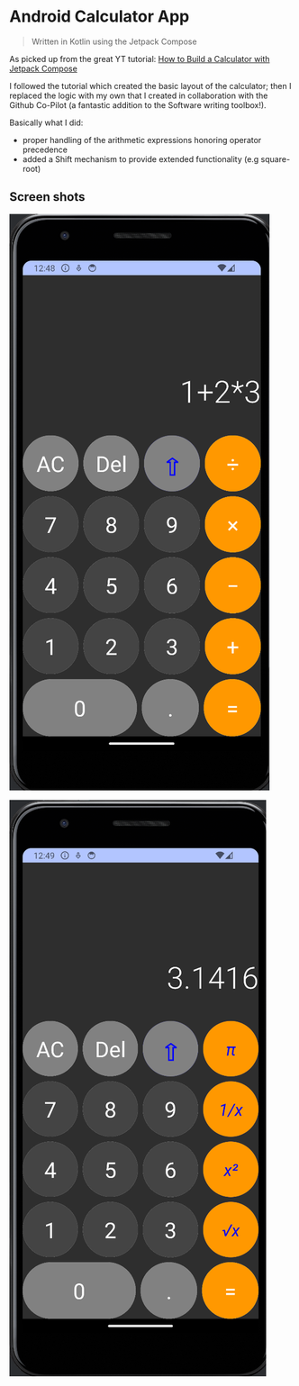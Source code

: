 # Android Calculator App
> Written in Kotlin using the Jetpack Compose

As picked up from the great YT tutorial: [How to Build a Calculator with Jetpack Compose](https://youtu.be/-aTcFJWxEQA?si=lAG7yqoqULSga9c5)

I followed the tutorial which created the basic layout of the calculator;
then I replaced the logic with my own that I created in collaboration
with the Github Co-Pilot (a fantastic addition to the Software writing toolbox!). 

Basically what I did:

* proper handling of the arithmetic expressions honoring operator precedence
* added a Shift mechanism to provide extended functionality (e.g square-root)

## Screen shots

![Screen1](screenshot1.png)

![Screen2](screenshot2.png)
